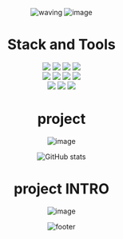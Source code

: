 <div align="center"> 

  ![waving](https://capsule-render.vercel.app/api?type=waving&color=8669AE&height=250&text=Welcome👋%20MinHyun's%20github&&fontAlignY=38&desc=record%20of%20journey%20from%20zookeeper%20to%20developer&fontSize=50&descAlignY=56&descAlign=60&animation=fadeIn)
  ![image](https://user-images.githubusercontent.com/78781222/145522323-784fa8be-be04-4f31-b899-e92411064e57.png)

# Stack and Tools

  <img src="https://img.shields.io/badge/Python-3776AB?style=for-the-badge&logo=Python&logoColor=white"/> <img src="https://img.shields.io/badge/C++-00599C?style=for-the-badge&logo=C%2B%2B&logoColor=white"/> <img src="https://img.shields.io/badge/C-A8B9CC?style=for-the-badge&logo=C&logoColor=white"/> <img src="https://img.shields.io/badge/PyTorch-EE4C2C?style=for-the-badge&logo=PyTorch&logoColor=white"/>  
  <img src="https://img.shields.io/badge/Node.js-339933?style=for-the-badge&logo=Node.js&logoColor=white"/> <img src="https://img.shields.io/badge/Raspberry Pi-A22846?style=for-the-badge&logo=Raspberry Pi&logoColor=white"/> <img src="https://img.shields.io/badge/django-092E20?style=for-the-badge&logo=django&logoColor=white"/> <img src="https://img.shields.io/badge/tensorflow-FF6F00?style=for-the-badge&logo=TensorFlow&logoColor=white"/>   
  <img src="https://img.shields.io/badge/Amazon AWS-232F3E?style=for-the-badge&logo=Amazon AWS&logoColor=white"/> <img src="https://img.shields.io/badge/MySQL-4479A1?style=for-the-badge&logo=MySQL&logoColor=white"/> <img src="https://img.shields.io/badge/OpenCV-5C3EE8?style=for-the-badge&logo=OpenCV&logoColor=white"/>
  
# project
  
  ![image](https://user-images.githubusercontent.com/78781222/145522839-b9753776-d823-48cb-8cd3-5d1e9b4743a8.png)
  
<!-- [![Top Langs](https://github-readme-stats.vercel.app/api/top-langs/?username=Ahn-Minhyun&theme=buefy)](https://github.com/anuraghazra/github-readme-stats) -->
![GitHub stats](https://github-readme-stats.vercel.app/api?username=Ahn-Minhyun&show_icons=true&theme=buefy)

# project INTRO
  ![image](https://user-images.githubusercontent.com/78781222/145785583-1d4c0c9a-5dd8-4440-9b04-3b488684a285.png)

![footer](https://capsule-render.vercel.app/api?type=waving&color=8669AE&section=footer)
</div>
